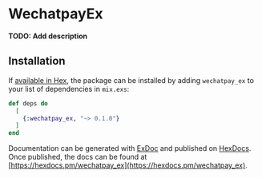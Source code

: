 # WechatpayEx

**TODO: Add description**

## Installation

If [available in Hex](https://hex.pm/docs/publish), the package can be installed
by adding `wechatpay_ex` to your list of dependencies in `mix.exs`:

```elixir
def deps do
  [
    {:wechatpay_ex, "~> 0.1.0"}
  ]
end
```

Documentation can be generated with [ExDoc](https://github.com/elixir-lang/ex_doc)
and published on [HexDocs](https://hexdocs.pm). Once published, the docs can
be found at [https://hexdocs.pm/wechatpay_ex](https://hexdocs.pm/wechatpay_ex).

